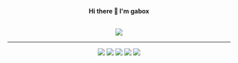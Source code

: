 <div align="center">
  <strong>Hi there 👋 I'm gabox</strong>
</div>
<br>

<div align="center">
  
![](https://media.giphy.com/media/SVCSsoKU5v6ZJLk07n/giphy.gif)

</div>

----

<p align="center">
<img src="https://img.shields.io/badge/neovim-%2357A143.svg?&style=for-the-badge&logo=neovim&logoColor=white"/>
<img src="https://img.shields.io/badge/python-3670A0?style=for-the-badge&logo=python&logoColor=ffdd54"/>
<img src="https://img.shields.io/badge/lua-%232C2D72.svg?&style=for-the-badge&logo=lua&logoColor=white"/>
<img src = "https://img.shields.io/badge/c-%2300599C.svg?style=for-the-badge&logo=c&logoColor=white">
<img src = "https://img.shields.io/badge/c++-%2300599C.svg?style=for-the-badge&logo=c%2B%2B&logoColor=white">
</p>
